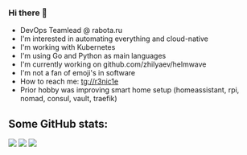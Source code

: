 ### Hi there 👋

- DevOps Teamlead @ rabota.ru
- I'm interested in automating everything and cloud-native
- I'm working with Kubernetes
- I'm using Go and Python as main languages
- I'm currently working on github.com/zhilyaev/helmwave
- I'm not a fan of emoji's in software
- How to reach me: [tg://r3nic1e](https://t.me/r3nic1e)
- Prior hobby was improving smart home setup (homeassistant, rpi, nomad, consul, vault, traefik)

## Some GitHub stats:

![](https://github-readme-stats.vercel.app/api/top-langs/?username=r3nic1e&hide_langs_below=1&theme=merko&line_height=27&layout=compact)
![](https://github-readme-stats.vercel.app/api?username=r3nic1e&show_icons=true&count_private=true&include_all_commits=true&line_height=21&theme=merko)
![](https://github-profile-trophy.vercel.app/?username=r3nic1e&column=7&theme=monokai)
